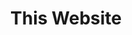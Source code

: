 ---
title: This Website
description: Using Nuxt.js to create my own website.
slug: PersonalWebsite
createdAt: '2021-11-19'
img: blog-1.jpg
---